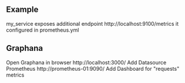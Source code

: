 ## Example

my_service exposes additional endpoint  http://localhost:9100/metrics
it configured in prometheus.yml

## Graphana
Open Graphana in browser http://localhost:3000/
Add Datasource Prometheus http://prometheus-01:9090/
Add Dashboard for "requests" metrics